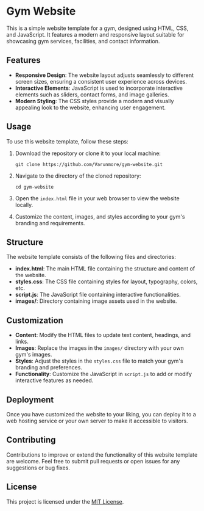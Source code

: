 # Gym Website

This is a simple website template for a gym, designed using HTML, CSS, and JavaScript. It features a modern and responsive layout suitable for showcasing gym services, facilities, and contact information.

## Features

- **Responsive Design**: The website layout adjusts seamlessly to different screen sizes, ensuring a consistent user experience across devices.
- **Interactive Elements**: JavaScript is used to incorporate interactive elements such as sliders, contact forms, and image galleries.
- **Modern Styling**: The CSS styles provide a modern and visually appealing look to the website, enhancing user engagement.

## Usage

To use this website template, follow these steps:

1. Download the repository or clone it to your local machine:

    ```
    git clone https://github.com/Varunmore/gym-website.git
    ```

2. Navigate to the directory of the cloned repository:

    ```
    cd gym-website
    ```

3. Open the `index.html` file in your web browser to view the website locally.

4. Customize the content, images, and styles according to your gym's branding and requirements.

## Structure

The website template consists of the following files and directories:

- **index.html**: The main HTML file containing the structure and content of the website.
- **styles.css**: The CSS file containing styles for layout, typography, colors, etc.
- **script.js**: The JavaScript file containing interactive functionalities.
- **images/**: Directory containing image assets used in the website.

## Customization

- **Content**: Modify the HTML files to update text content, headings, and links.
- **Images**: Replace the images in the `images/` directory with your own gym's images.
- **Styles**: Adjust the styles in the `styles.css` file to match your gym's branding and preferences.
- **Functionality**: Customize the JavaScript in `script.js` to add or modify interactive features as needed.

## Deployment

Once you have customized the website to your liking, you can deploy it to a web hosting service or your own server to make it accessible to visitors.

## Contributing

Contributions to improve or extend the functionality of this website template are welcome. Feel free to submit pull requests or open issues for any suggestions or bug fixes.

## License

This project is licensed under the [MIT License](LICENSE).
